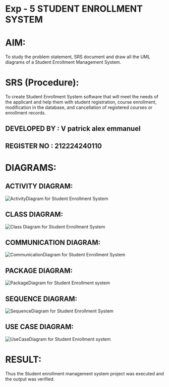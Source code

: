 # Exp - 5 STUDENT ENROLLMENT SYSTEM

# AIM:
To study the problem statement, SRS document and draw all the UML diagrams of a Student Enrollment Management System.

# SRS (Procedure):
To create Student Enrollment System software that will meet the needs of the applicant and help them with student registration, course enrollment, modification in the database, and cancellation of registered courses or enrollment records.

## DEVELOPED BY : V patrick alex emmanuel
## REGISTER NO : 212224240110

# DIAGRAMS:

## ACTIVITY DIAGRAM:
![ActivityDiagram for Student Enrollment System](https://github.com/user-attachments/assets/f08913e3-f714-488d-8fbc-2310470fa33e)

## CLASS DIAGRAM:
![Class Diagram for Student Enrollment System](https://github.com/user-attachments/assets/f6c31d88-9c5e-4c96-9c76-1e74419fa47e)

## COMMUNICATION DIAGRAM:
![CommunicationDiagram for Student Enrollment System](https://github.com/user-attachments/assets/95dbb83e-1815-4a05-991d-dcd9a840f7e3)

## PACKAGE DIAGRAM:
![PackageDiagram for Student Enrollment system](https://github.com/user-attachments/assets/793e4405-fe25-4998-9424-38b59b024337)

## SEQUENCE DIAGRAM:
![SequenceDiagram for Student Enrollment System](https://github.com/user-attachments/assets/a837cf58-d8f0-4df6-955b-6b33c2439128)

## USE CASE DIAGRAM:
![UseCaseDiagram for Student Enrollment system](https://github.com/user-attachments/assets/db70642f-11b8-4272-ab9e-2e02e0f1f282)

# RESULT:
Thus the Student enrollment management system project was executed and the output was verified.
